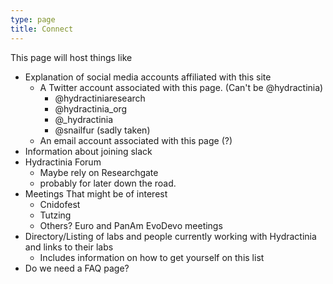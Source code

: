 ```yaml
---
type: page
title: Connect
---
```


This page will host things like

- Explanation of social media accounts affiliated with this site
  - A Twitter account associated with this page. (Can't be @hydractinia)
    - @hydractiniaresearch
    - @hydractinia_org
    - @_hydractinia
    - @snailfur (sadly taken)     
  - An email account associated with this page (?)
- Information about joining slack
- Hydractinia Forum
  - Maybe rely on Researchgate
  - probably for later down the road.
- Meetings That might be of interest
  - Cnidofest
  - Tutzing
  - Others? Euro and PanAm EvoDevo meetings
- Directory/Listing of labs and people currently working with Hydractinia and links to their labs
  - Includes information on how to get yourself on this list
- Do we need a FAQ page?
